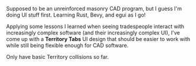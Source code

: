 Supposed to be an unreinforced masonry CAD program, but I guess I'm doing UI stuff first. Learning Rust, Bevy, and egui as I go!

Applying some lessons I learned when seeing tradespeople interact with increasingly complex software (and their increasingly complex UI), I've come up with a **Territory Tabs** UI design that should be easier to work with while still being flexible enough for CAD software.

Only have basic Territory collisions so far.


